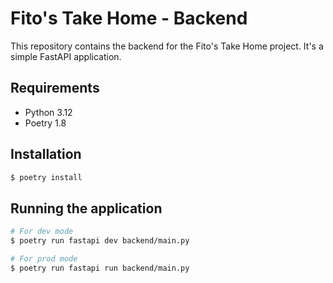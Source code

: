 # Fito's Take Home - Backend

This repository contains the backend for the Fito's Take Home project.
It's a simple FastAPI application.

## Requirements

- Python 3.12
- Poetry 1.8

## Installation

```bash
$ poetry install
```

## Running the application

```bash
# For dev mode
$ poetry run fastapi dev backend/main.py

# For prod mode
$ poetry run fastapi run backend/main.py
```
